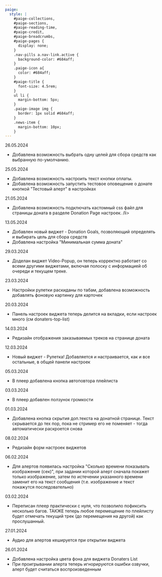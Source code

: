 ```yaml
---
paige:
  style: |
    #paige-collections,
    #paige-sections,
    #paige-reading-time,
    #paige-credit,
    #paige-breadcrumbs,
    #paige-pages {
      display: none;
    }
    .nav-pills a.nav-link.active {
      background-color: #684aff;
    }
    .paige-icon a{
      color: #684aff;
    }
    #paige-title {
      font-size: 4.5rem;
    }
    ul li {
      margin-bottom: 5px;
    }
    .paige-image img {
      border: 1px solid #684aff;
    }
    .news-item {
      margin-bottom: 10px;
    }
---
```


<div class="container-fluid">
    <div class="justify-content-center row">
        <div class="news-item">
            <p class="fw-bold text-left">26.05.2024</p>
            <ul>
                <li>
                    Добавлена возможность выбрать одну целей для сбора средств как выбранную по-умолчанию.
                </li>
            </ul>
        </div>
        <div class="news-item">
            <p class="fw-bold text-left">25.05.2024</p>
            <ul>
                <li>
                    Добавлена возможность настроить текст кнопки оплаты.
                </li>
                <li>
                    Добавлена возможность запустить тестовое оповещение о донате кнопкой "Тестовый алерт" в настройках
                </li>
            </ul>
        </div>
        <div class="news-item">
            <p class="fw-bold text-left">21.05.2024</p>
            <ul>
                <li>
                    Добавлена возможность подключать кастомный css файл для страницы доната в разделе Donation Page настроек.
                /li>
            </ul>
        </div>
        <div class="news-item">
            <p class="fw-bold text-left">13.05.2024</p>
            <ul>
                <li>
                    Добавлен новый виджет - Donation Goals, позволяющий определять и выбирать цель для сбора средств
                </li>
                <li>
                    Добавлена настройка "Минимальная сумма доната"
                </li>
            </ul>
        </div>
        <div class="news-item">
            <p class="fw-bold text-left">29.03.2024</p>
            <ul>
                <li>
                    Доделан виджет Video-Popup, он теперь корректно работает со всеми другими виджетами, включая полоску с информацией об очереди и текущем треке.
                </li>
            </ul>
        </div>
        <div class="news-item">
            <p class="fw-bold text-left">23.03.2024</p>
            <ul>
                <li>
                   Настройки рулетки раскиданы по табам, добавлена возможность добавлять фоновую картинку для карточек
                </li>
            </ul>
        </div>
        <div class="news-item">
            <p class="fw-bold text-left">20.03.2024</p>
            <ul>
                <li>
                    Панель настроек виджета теперь делится на вкладки, если настроек много (см donaters-top-list)
                </li>
            </ul>
        </div>
        <div class="news-item">
            <p class="fw-bold text-left">14.03.2024</p>
            <ul>
                <li>
                    Редизайн отображения заказываемых треков на странице доната
                </li>
            </ul>
        </div>
        <div class="news-item">
            <p class="fw-bold text-left">12.03.2024</p>
            <ul>
                <li>
                    Новый виджет - Рулетка! Добавляется и настраивается, как и все остальные, в общей панели настроек
                </li>
            </ul>
        </div>
        <div class="news-item">
            <p class="fw-bold text-left">05.03.2024</p>
            <ul>
                <li>
                    В плеер добавлена кнопка автоповтора плейлиста
                </li>
            </ul>
        </div>
        <div class="news-item">
            <p class="fw-bold text-left">03.03.2024</p>
            <ul>
                <li>
                    В плеер добавлен ползунок громкости
                </li>
            </ul>
        </div>
        <div class="news-item">
            <p class="fw-bold text-left">01.03.2024</p>
            <ul>
                <li>
                    Добавлена кнопка скрытия доп.текста на донатной странице. Текст скрывается до тех пор, пока не стример его не поменяет - тогда автоматически раскроется снова
                </li>
            </ul>
        </div>
        <div class="news-item">
            <p class="fw-bold text-left">08.02.2024</p>
            <ul>
                <li>
                    Редизайн форм настроек виджетов
                </li>
            </ul>
        </div>
        <div class="news-item">
            <p class="fw-bold text-left">06.02.2024</p>
            <ul>
                <li>
                    Для алертов появилась настройка "Сколько времени показывать изображение (сек)", при задании которой алерт сначала покажет только изображение, затем по истечении указанного времени заменит его на текст сообщения (т.е. изображение и текст покажутся последовательно)
                </li>
            </ul>
        </div>
        <div class="news-item">
            <p class="fw-bold text-left">03.02.2024</p>
            <ul>
                <li>
                    Переписан плеер практически с нуля, что позволило пофиксить несколько багов. ТАКЖЕ теперь любое перемещение по плейлисту будет отмечать текущий трек (до перемещения на другой) как прослушанный.
                </li>
            </ul>
        </div>
        <div class="news-item">
            <p class="fw-bold text-left">27.01.2024</p>
            <ul>
                <li>
                    Аудио для алертов кешируется при открытии виджета
                </li>
            </ul>
        </div>
        <div class="news-item">
            <p class="fw-bold text-left">26.01.2024</p>
            <ul>
                <li>
                    Добавлена настройка цвета фона для виджета Donaters List
                </li>
                <li>
                    При проигрывании алерта теперь игнорируются ошибки озвучки,
                    алерт будет считаться воспроизведенным
                </li>
            </ul>
        </div>
    </div>
</div>

